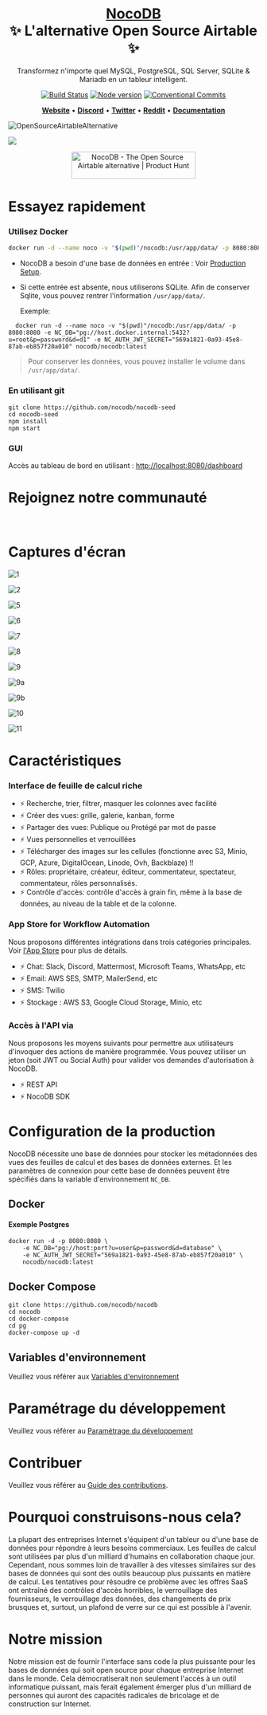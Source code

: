 <h1 align="center" style="border-bottom: none">
    <b>
        <a href="https://www.nocodb.com">NocoDB </a><br>
    </b>
    ✨ L'alternative Open Source Airtable ✨ <br>

</h1>
<p align="center">
Transformez n'importe quel MySQL, PostgreSQL, SQL Server, SQLite & Mariadb en un tableur intelligent. 
</p>
<div align="center">
 
[![Build Status](https://travis-ci.org/dwyl/esta.svg?branch=master)](https://travis-ci.com/github/NocoDB/NocoDB) 
[![Node version](https://img.shields.io/badge/node-%3E%3D%2014.18.0-brightgreen)](http://nodejs.org/download/)
[![Conventional Commits](https://img.shields.io/badge/Conventional%20Commits-1.0.0-green.svg)](https://conventionalcommits.org)

</div>

<p align="center">
    <a href="http://www.nocodb.com"><b>Website</b></a> •
    <a href="https://discord.gg/5RgZmkW"><b>Discord</b></a> •
    <a href="https://twitter.com/nocodb"><b>Twitter</b></a> •
    <a href="https://www.reddit.com/r/NocoDB/"><b>Reddit</b></a> •
    <a href="https://docs.nocodb.com/"><b>Documentation</b></a>
</p>  

![OpenSourceAirtableAlternative](https://user-images.githubusercontent.com/5435402/133762127-e94da292-a1c3-4458-b09a-02cd5b57be53.png)

<img src="https://static.scarf.sh/a.png?x-pxid=c12a77cc-855e-4602-8a0f-614b2d0da56a" />

<p align="center">
  <a href="https://www.producthunt.com/posts/nocodb?utm_source=badge-featured&utm_medium=badge&utm_souce=badge-nocodb" target="_blank"><img src="https://api.producthunt.com/widgets/embed-image/v1/featured.svg?post_id=297536&theme=dark" alt="NocoDB - The Open Source Airtable alternative | Product Hunt" style="width: 250px; height: 54px;" width="250" height="54" /></a>
</p>


# Essayez rapidement

### Utilisez Docker
```bash
docker run -d --name noco -v "$(pwd)"/nocodb:/usr/app/data/ -p 8080:8080 nocodb/nocodb:latest
```

- NocoDB a besoin d'une base de données en entrée : Voir [Production Setup](https://github.com/nocodb/nocodb/blob/master/README.md#production-setup).
- Si cette entrée est absente, nous utiliserons SQLite. Afin de conserver Sqlite, vous pouvez rentrer l'information `/usr/app/data/`. 

  Exemple:

```
  docker run -d --name noco -v "$(pwd)"/nocodb:/usr/app/data/ -p 8080:8080 -e NC_DB="pg://host.docker.internal:5432?u=root&p=password&d=d1" -e NC_AUTH_JWT_SECRET="569a1821-0a93-45e8-87ab-eb857f20a010" nocodb/nocodb:latest
```

> Pour conserver les données, vous pouvez installer le volume dans `/usr/app/data/`.

### En utilisant git
```
git clone https://github.com/nocodb/nocodb-seed
cd nocodb-seed
npm install
npm start
```

### GUI

Accès au tableau de bord en utilisant : [http://localhost:8080/dashboard](http://localhost:8080/dashboard)


# Rejoignez notre communauté
<a href="https://discord.gg/5RgZmkW">
<img src="https://discordapp.com/api/guilds/661905455894888490/widget.png?style=banner3" alt="">
</a>
<br>
<br>

# Captures d'écran

![1](https://user-images.githubusercontent.com/86527202/136067515-bafd7adb-3d2e-4754-8b74-6c57d1b04f8f.png)
<br>

![2](https://user-images.githubusercontent.com/86527202/136067525-e5a1efa2-89f1-47ff-96d0-02277918a06f.png)
<br>

![5](https://user-images.githubusercontent.com/86527202/136067548-417c2c79-bd25-4285-8f00-5aed432a8f9e.png)
<br>

![6](https://user-images.githubusercontent.com/86527202/136067552-8f92faae-fb77-45bb-9623-ef0958d36d99.png)
<br>

![7](https://user-images.githubusercontent.com/86527202/136067564-16506f90-6e6c-44fb-9d51-385f68f4c815.png)
<br>

![8](https://user-images.githubusercontent.com/86527202/136067570-cced6754-014d-4d3d-95e8-419a2d4c6b61.png)
<br>

![9](https://user-images.githubusercontent.com/86527202/136067579-4709a787-8649-4d5d-8318-0f867e80a2f3.png)
<br>

![9a](https://user-images.githubusercontent.com/86527202/136067581-f6887c21-4daa-44c8-aaac-9408bb29858c.png)
<br>

![9b](https://user-images.githubusercontent.com/86527202/136067584-cfd45081-79f3-44e1-979f-1408c9f1aee5.png)
<br>

![10](https://user-images.githubusercontent.com/86527202/136067590-95ba64fd-3dfb-4d0b-9a6f-8906128f0455.png)
<br>

![11](https://user-images.githubusercontent.com/86527202/136067593-dcf7d768-4f4e-4841-8384-629a35daa356.png)
<br>

# Caractéristiques
### Interface de feuille de calcul riche

- ⚡ Recherche, trier, filtrer, masquer les colonnes avec facilité
- ⚡ Créer des vues: grille, galerie, kanban, forme
- ⚡ Partager des vues: Publique ou Protégé par mot de passe 
- ⚡ Vues personnelles et verrouillées 
- ⚡ Télécharger des images sur les cellules (fonctionne avec S3, Minio, GCP, Azure, DigitalOcean, Linode, Ovh, Backblaze) !!
- ⚡ Rôles: propriétaire, créateur, éditeur, commentateur, spectateur, commentateur, rôles personnalisés.
- ⚡ Contrôle d'accès: contrôle d'accès à grain fin, même à la base de données, au niveau de la table et de la colonne.

### App Store for Workflow Automation

Nous proposons différentes intégrations dans trois catégories principales. Voir <a href="https://docs.nocodb.com/setup-and-usages/app-store" target="_blank">l'App Store</a> pour plus de détails.

- ⚡ Chat: Slack, Discord, Mattermost, Microsoft Teams, WhatsApp, etc
- ⚡ Email: AWS SES, SMTP, MailerSend, etc
- ⚡ SMS: Twilio
- ⚡ Stockage : AWS S3, Google Cloud Storage, Minio, etc

### Accès à l'API via

Nous proposons les moyens suivants pour permettre aux utilisateurs d'invoquer des actions de manière programmée. Vous pouvez utiliser un jeton (soit JWT ou Social Auth) pour valider vos demandes d'autorisation à NocoDB. 

- ⚡ REST API
- ⚡ NocoDB SDK

# Configuration de la production 
NocoDB nécessite une base de données pour stocker les métadonnées des vues des feuilles de calcul et des bases de données externes. Et les paramètres de connexion pour cette base de données peuvent être spécifiés dans la variable d'environnement `NC_DB`. 

## Docker 


#### Exemple Postgres
```
docker run -d -p 8080:8080 \
    -e NC_DB="pg://host:port?u=user&p=password&d=database" \
    -e NC_AUTH_JWT_SECRET="569a1821-0a93-45e8-87ab-eb857f20a010" \
    nocodb/nocodb:latest
```


## Docker Compose
```
git clone https://github.com/nocodb/nocodb
cd nocodb
cd docker-compose
cd pg 
docker-compose up -d
```

## Variables d'environnement

Veuillez vous référer aux [Variables d'environnement](https://docs.nocodb.com/getting-started/self-hosted/environment-variables)

# Paramétrage du développement

Veuillez vous référer au [Paramétrage du développement](https://docs.nocodb.com/engineering/development-setup)

# Contribuer

Veuillez vous référer au [Guide des contributions](https://github.com/nocodb/nocodb/blob/master/.github/CONTRIBUTING.md).

# Pourquoi construisons-nous cela?
La plupart des entreprises Internet s'équipent d'un tableur ou d'une base de données pour répondre à leurs besoins commerciaux. Les feuilles de calcul sont utilisées par plus d'un milliard d'humains en collaboration chaque jour. Cependant, nous sommes loin de travailler à des vitesses similaires sur des bases de données qui sont des outils beaucoup plus puissants en matière de calcul. Les tentatives pour résoudre ce problème avec les offres SaaS ont entraîné des contrôles d'accès horribles, le verrouillage des fournisseurs, le verrouillage des données, des changements de prix brusques et, surtout, un plafond de verre sur ce qui est possible à l'avenir.

# Notre mission
Notre mission est de fournir l'interface sans code la plus puissante pour les bases de données qui soit open source pour chaque entreprise Internet dans le monde. Cela démocratiserait non seulement l'accès à un outil informatique puissant, mais ferait également émerger plus d'un milliard de personnes qui auront des capacités radicales de bricolage et de construction sur Internet. 
